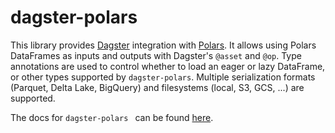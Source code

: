 # dagster-polars

This library provides [Dagster](https://dagster.io/) integration with [Polars](https://pola.rs).
It allows using Polars DataFrames as inputs and outputs with Dagster's `@asset` and `@op`.
Type annotations are used to control whether to load an eager or lazy DataFrame, or other types supported by `dagster-polars`.
Multiple serialization formats (Parquet, Delta Lake, BigQuery) and filesystems (local, S3, GCS, ...) are supported.

The docs for `dagster-polars ` can be found
[here](https://docs.dagster.io/api/python-api/libraries/dagster-polars).
